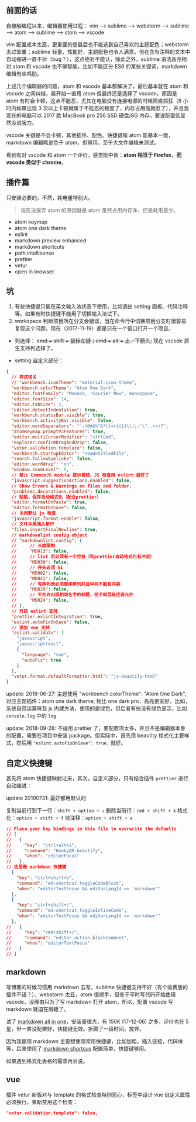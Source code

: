 ## 前面的话

自接触编程以来，编辑器使用过程： vim --> sublime --> webstorm --> sublime --> atom --> sublime --> stom --> vscode

vim 配置成本太高，更重要的是最后也不能选到自己喜欢的主题配色；webstorm 太过笨重；sublime 轻量、性能好、主题配色也令人满意，但在含有注释的文本中自动缩进一直不对（bug？），这点绝对不能认，除此之外，sublime 语法高亮相对 atom 和 vscode 也不够智能，比如不能区分 ES6 的某些关键词，markdown 编辑有些鸡肋。

上述几个编辑器的问题，atom 和 vscode 基本都解决了，最后基本就在 atom 和 vscode 之间纠结，最开始一直用 atom 但最终还是选择了 vscode，原因是 atom 有时会卡顿，这点不能忍，尤其在电脑没有连接电源的时候简直抓狂（8 小时内如果出现 3 次以上卡顿就属于不能忍的程度了，内存占用高就忍了），并且我现在的电脑可以 2017 款 MacBook pro 256 SSD 硬盘/8G 内存，要说配置低显然没说服力。

vscode 关键是不会卡顿，其他插件、配色、快捷键和 atom 能基本一致，markdown 编辑略逊色于 atom，但够用。至于大文件编辑未测试。

看到有对 vscode 和 atom 一个评价，感觉挺中肯：**atom 相当于 Firefox，而 vscode 类似于 chrome**。

## 插件篇

只安装必要的，不然，耗电量特别大。

> 现在没放弃 atom 的原因就是 atom 虽然占用内存多，但是耗电量少。

- atom keymap
- atom one dark theme
- eslint
- markdown preview enhanced
- markdown shortcuts
- path intellisense
- prettier
- vetur
- open in browser

## 坑

1.  有些快捷键只能在英文输入法状态下使用，比如调出 setting 面板、代码注释等。如果有时快捷键不能用了切换输入法试下。
2.  workspace 判断项目所在分支会错误，当在命令行中切换项目分支时很容易复现这个问题。现在（2017-11-19）都是只在一个窗口打开一个项目。

- 列选择： ~~cmd + shift + 鼠标左键；cmd + alt + 上／下箭头;~~ 现在 vscode 原生支持列选择了。

- setting 自定义部分：

```json
{
  // 样式相关
  // "workbench.iconTheme": "material-icon-theme",
  "workbench.colorTheme": "Atom One Dark",
  "editor.fontFamily": "Monaco, 'Courier New', monospace",
  "editor.fontSize": 14,
  "editor.tabSize": 2,
  "editor.detectIndentation": true,
  "workbench.statusBar.visible": true,
  "workbench.activityBar.visible": false,
  "editor.wordSeparators": "`~!@#$%^&*()=+[{]}\\|;:'\",.<>/?",
  "atomKeymap.promptV3Features": true,
  "editor.multiCursorModifier": "ctrlCmd",
  "explorer.confirmDragAndDrop": false,
  "vetur.validation.template": false,
  "workbench.startupEditor": "newUntitledFile",
  "search.followSymlinks": false,
  "editor.wordWrap": "on",
  "window.zoomLevel": 0,
  // 禁止 CommonJS module 提示报错，JS 检查用 eslint 就好了
  "javascript.suggestionActions.enabled": false,
  // Show Errors & Warnings on files and folder.
  "problems.decorations.enabled": false,
  // 粘贴，保存自动格式化（配合prettier）
  "editor.formatOnPaste": true,
  "editor.formatOnSave": false,
  // 关闭默认 js 检查
  "javascript.format.enable": false,
  // 文件末尾插入新行
  "files.insertFinalNewline": true,
  // markdownlint config object
  // "markdownlint.config": {
  //     // 长度限制
  //     "MD013": false,
  //     // list 后必须有一个空格（和prettier自动格式化有冲突）
  //     "MD030": false,
  //     // 开头必须 h1
  //     "MD002": false,
  //     "MD041": false,
  //     // 有序列表必须顺序排列并且中间不能有内容
  //     "MD029": false,
  //     // 不允许出现相同名字的标题，但不同层级应该允许
  //     "MD024": false,
  // },
  // 开启 eslint 支持
  "prettier.eslintIntegration": true,
  "eslint.autoFixOnSave": false,
  // 添加 vue 支持
  "eslint.validate": [
    "javascript",
    "javascriptreact",
    {
      "language": "vue",
      "autoFix": true
    }
  ],
  "vetur.format.defaultFormatter.html": "js-beautify-html"
}
```

update: 2018-06-27: 主题使用 "workbench.colorTheme": "Atom One Dark", 对应主题插件：atom one dark theme; 相比 one dark pro，高亮更友好，比如，系统自带运算符及 js 内建方法，使用的是绿色，但后者有些没有绿色显示，比如 `console.log` 中的 `log`

update: 2018-09-28: 不适用 prettier 了，要配置项太多，并且不是编辑器本身的配置，需要在项目中安装 package。但实际中，首先用 beautity 格式化主要样式，然后用 `"eslint.autoFixOnSave": true,` 就好。

## 自定义快捷键

首先将 atom 快捷键映射过来，其次，自定义部分，只有结合插件 `prettier` 进行自动缩进：

update 20190731: 最好都用默认的

复制当前行到下一行：`shift + option + ↓`
删除当前行：`cmd + shift + k`
格式化：`option + shift + f`
块注释：`option + shift + a`

```json
// Place your key bindings in this file to overwrite the defaults
// [
//   {
//     "key": "ctrl+alt+i",
//     "command": "HookyQR.beautify",
//     "when": "editorFocus"
//   },
// 这里是 markdown 快捷键
  {
    "key": "ctrl+shift+b",
    "command": "md-shortcut.toggleCodeBlock",
    "when": "editorTextFocus && editorLangId == 'markdown'"
  },
  {
    "key": "ctrl+shift+c",
    "command": "md-shortcut.toggleInlineCode",
    "when": "editorTextFocus && editorLangId == 'markdown'"
  },
//   {
//     "key": "cmd+shift+/",
//     "command": "editor.action.blockComment",
//     "when": "editorTextFocus"
//   }
// ]
```

## markdown

写博客的时候习惯用 markdown 去写，sublime 快捷键支持不好（有个收费版的插件不错？）、webstorm 太丑，atom 很顺手，但鉴于平时写代码开始使用 vscode，没理由只为了写 markdown 打开 atom，所以，配置 vscode 写 markdown 就迫在眉睫了。

试了 [markdown all in one](https://marketplace.visualstudio.com/items?itemName=yzhang.markdown-all-in-one)，安装量很大，有 150K (17-12-06) 之多，评价也在 5 星，但一直没配置好，快捷键无效。折腾了一段时间，放弃。

因为我是用 markdown 主要想使用常用快捷键，比如加粗，插入链接，代码块等，后来使用了 [markdown shortcus](https://marketplace.visualstudio.com/items?itemName=mdickin.markdown-shortcuts) 配置简单，快捷键够用。

如果遇到格式化表格的需求再另说。

## vue

插件 vetur 新版对与 template 的格式检查特别恶心，标签中设计 vue 自定义属性必须换行，果断禁用这个检查：

```json
"vetur.validation.template": false,
```
